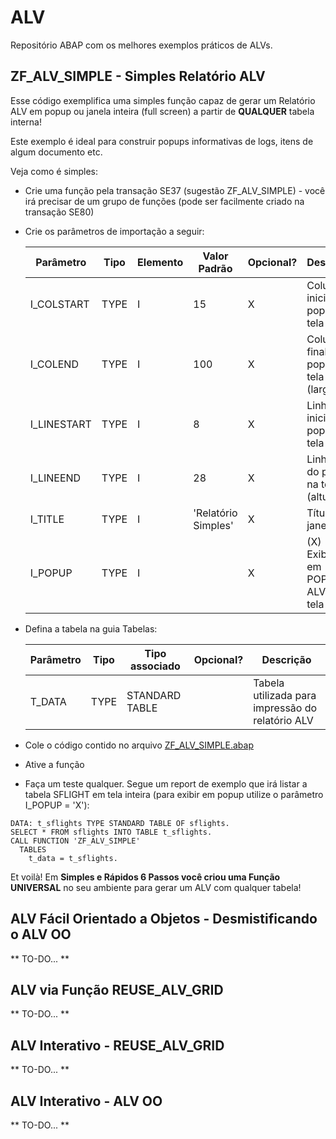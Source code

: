 # ALV
Repositório ABAP com os melhores exemplos práticos de ALVs.

## ZF_ALV_SIMPLE - Simples Relatório ALV
Esse código exemplifica uma simples função capaz de gerar um Relatório ALV em popup ou janela inteira (full screen) a partir de **QUALQUER** tabela interna!

Este exemplo é ideal para construir popups informativas de logs, itens de algum documento etc.

Veja como é simples:

* Crie uma função pela transação SE37 (sugestão ZF_ALV_SIMPLE) - você irá precisar de um grupo de funções (pode ser facilmente criado na transação SE80)
* Crie os parâmetros de importação a seguir:

  | Parâmetro     | Tipo | Elemento | Valor Padrão        | Opcional? | Descrição                                         |
  |---------------|------|----------|---------------------|-----------|---------------------------------------------------|
  | I_COLSTART    | TYPE | I        | 15                  |     X     | Coluna inicial do popup na tela                   |
  | I_COLEND      | TYPE | I        | 100                 |     X     | Coluna final do popup na tela (largura)           |
  | I_LINESTART   | TYPE | I        | 8                   |     X     | Linha inicial do popup na tela                    |
  | I_LINEEND     | TYPE | I        | 28                  |     X     | Linha final do popup na tela (altura)             |
  | I_TITLE       | TYPE | I        | 'Relatório Simples' |     X     | Título da janela                                  |
  | I_POPUP       | TYPE | I        |                     |     X     | (X) Exibição em POPUP ( ) ALV em tela inteira     |

* Defina a tabela na guia Tabelas:

  | Parâmetro | Tipo | Tipo associado  | Opcional? | Descrição                                         |
  |-----------|------|-----------------|-----------|---------------------------------------------------|
  | T_DATA    | TYPE | STANDARD TABLE  |           | Tabela utilizada para impressão do relatório ALV  |

* Cole o código contido no arquivo [ZF_ALV_SIMPLE.abap](https://github.com/SAPConsultores/alv/blob/master/ZF_ALV_SIMPLE.abap)
* Ative a função
* Faça um teste qualquer. Segue um report de exemplo que irá listar a tabela SFLIGHT em tela inteira (para exibir em popup utilize o parâmetro I_POPUP = 'X'):

```abap
DATA: t_sflights TYPE STANDARD TABLE OF sflights.
SELECT * FROM sflights INTO TABLE t_sflights.
CALL FUNCTION 'ZF_ALV_SIMPLE'
  TABLES
    t_data = t_sflights.
```

Et voilà! Em **Simples e Rápidos 6 Passos você criou uma Função UNIVERSAL** no seu ambiente para gerar um ALV com qualquer tabela!

## ALV Fácil Orientado a Objetos - Desmistificando o ALV OO

** TO-DO... **

## ALV via Função REUSE_ALV_GRID

** TO-DO... **

## ALV Interativo - REUSE_ALV_GRID

** TO-DO... **

## ALV Interativo - ALV OO

** TO-DO... **

